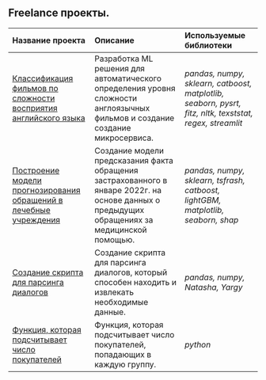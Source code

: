 ## Freelance проекты.

| Название проекта | Описание | Используемые библиотеки | 
| :---------------------- | :---------------------- | :---------------------- |
|[Классификация фильмов по сложности восприятия английского языка](Eng_lvl) | Разработка ML решения для автоматического определения уровня сложности англоязычных фильмов и создание создание микросервиса. | *pandas, numpy, sklearn, catboost, matplotlib, seaborn, pysrt, fitz, nltk, texststat, regex, streamlit* |
|[Построение модели прогнозирования обращений в лечебные учреждения](medical_care_predict) | Создание модели предсказания факта обращения застрахованного в январе 2022г. на основе данных о предыдущих обращениях за медицинской помощью. | *pandas, numpy, sklearn, tsfrash, catboost, lightGBM, matplotlib, seaborn, shap* |
|[Создание скрипта для парсинга диалогов](Dialog_parser) | Создание скрипта для парсинга диалогов, который способен находить и извлекать необходимые данные. | *pandas, numpy, Natasha, Yargy* |
|[Функция, которая подсчитывает число покупателей](Mindbox) | Функция, которая подсчитывает число покупателей, попадающих в каждую группу. | *python* |
